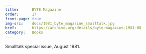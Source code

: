 ```yaml
---
title:      BYTE Magazine
order:      17
front-page: true
img-src:    docs/1981_byte_magazine_smalltalk.jpg
href:       https://archive.org/details/byte-magazine-1981-08
category:   Books
---
```

Smalltalk special issue, August 1981.
